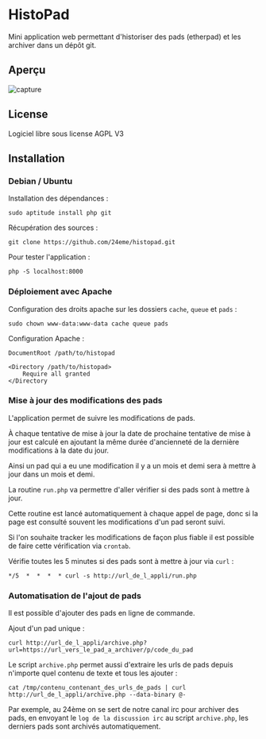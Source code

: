 # HistoPad

Mini application web permettant d'historiser des pads (etherpad) et les archiver dans un dépôt git.

## Aperçu

![capture](https://user-images.githubusercontent.com/6379869/222990784-2c9eb458-663c-4178-9f74-9b93ed4fb0fb.gif)

## License

Logiciel libre sous license AGPL V3

## Installation

### Debian / Ubuntu

Installation des dépendances :

```
sudo aptitude install php git
```

Récupération des sources :

```
git clone https://github.com/24eme/histopad.git
```

Pour tester l'application :

```
php -S localhost:8000
```

### Déploiement avec Apache

Configuration des droits apache sur les dossiers `cache`, `queue` et `pads` :

```
sudo chown www-data:www-data cache queue pads
```

Configuration Apache :

```
DocumentRoot /path/to/histopad

<Directory /path/to/histopad>
    Require all granted
</Directory
```

### Mise à jour des modifications des pads

L'application permet de suivre les modifications de pads.

À chaque tentative de mise à jour la date de prochaine tentative de mise à jour est calculé en ajoutant la même durée d'ancienneté de la dernière modifications à la date du jour.

Ainsi un pad qui a eu une modification il y a un mois et demi sera à mettre à jour dans un mois et demi.

La routine `run.php` va permettre d'aller vérifier si des pads sont à mettre à jour.

Cette routine est lancé automatiquement à chaque appel de page, donc si la page est consulté souvent les modifications d'un pad seront suivi.

Si l'on souhaite tracker les modifications de façon plus fiable il est possible de faire cette vérification via `crontab`.

Vérifie toutes les 5 minutes si des pads sont à mettre à jour via `curl` :

```
*/5  *  *  *  * curl -s http://url_de_l_appli/run.php
```

### Automatisation de l'ajout de pads

Il est possible d'ajouter des pads en ligne de commande.

Ajout d'un pad unique :

```
curl http://url_de_l_appli/archive.php?url=https://url_vers_le_pad_a_archiver/p/code_du_pad
```

Le script `archive.php` permet aussi d'extraire les urls de pads depuis n'importe quel contenu de texte et tous les ajouter :

```
cat /tmp/contenu_contenant_des_urls_de_pads | curl http://url_de_l_appli/archive.php --data-binary @-
```

Par exemple, au 24ème on se sert de notre canal irc pour archiver des pads, en envoyant le `log de la discussion irc` au script `archive.php`, les derniers pads sont archivés automatiquement.
